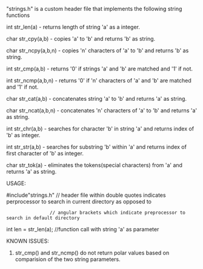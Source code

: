 "strings.h" is a custom header file that implements the following string functions

int str_len(a)        - returns length of string 'a' as a integer.

char str_cpy(a,b)     - copies 'a' to 'b' and returns 'b' as string.

char str_ncpy(a,b,n)  - copies 'n' characters of 'a' to 'b' and returns 'b' as string.

int str_cmp(a,b)      - returns '0' if strings 'a' and 'b' are matched and '1' if not.

int str_ncmp(a,b,n)   - returns '0' if 'n' characters of 'a' and 'b' are matched and '1' if not.

char str_cat(a,b)     - concatenates string 'a' to 'b' and returns 'a' as string.

char str_ncat(a,b,n)  - concatenates 'n' characters of 'a' to 'b' and returns 'a' as string.

int str_chr(a,b)      - searches for character 'b' in string 'a' and returns index of 'b' as integer.

int str_str(a,b)      - searches for substring 'b' within 'a' and returns index of first character of 'b' as integer.

char str_tok(a)       - eliminates the tokens(special characters) from 'a' and returns 'a' as string.

USAGE:

#include"strings.h" // header file within double quotes indicates perprocessor to search in current directory as opposed to
                   
                    // angular brackets which indicate preprocessor to search in default directory

int len = str_len(a); //function call with string 'a' as parameter

KNOWN ISSUES:

1. str_cmp() and str_ncmp() do not return polar values based on comparision of the two string parameters.

